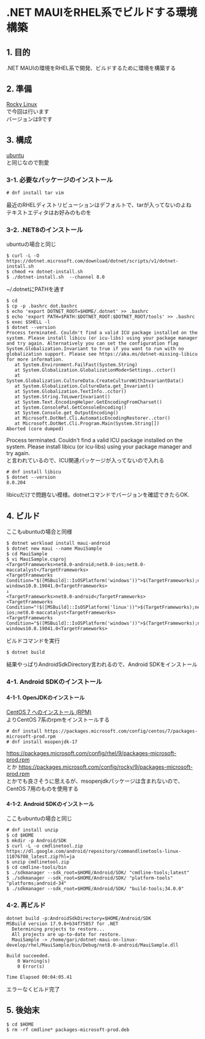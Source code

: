 # .NET MAUIをRHEL系でビルドする環境構築

## 1. 目的

.NET MAUIの環境をRHEL系で開発、ビルドするために環境を構築する

## 2. 準備

[Rocky Linux](https://rockylinux.org/ja/)  
で今回は行います  
バージョンは9です  

## 3. 構成

[ubuntu](../ubuntu/README.md)  
と同じなので割愛

### 3-1. 必要なパッケージのインストール

```console
# dnf install tar vim
```

最近のRHELディストリビューションはデフォルトで、tarが入ってないのよね  
テキストエディタはお好みのものを

### 3-2. .NET8のインストール

ubuntuの場合と同じ

```console
$ curl -L -O https://dotnet.microsoft.com/download/dotnet/scripts/v1/dotnet-install.sh
$ chmod +x dotnet-install.sh
$ ./dotnet-install.sh  --channel 8.0
```

~/.dotnetにPATHを通す
```console
$ cd
$ cp -p .bashrc dot.bashrc
$ echo 'export DOTNET_ROOT=$HOME/.dotnet' >> .bashrc
$ echo 'export PATH=$PATH:$DOTNET_ROOT:$DOTNET_ROOT/tools' >> .bashrc
$ exec $SHELL -l
$ dotnet --version
Process terminated. Couldn't find a valid ICU package installed on the system. Please install libicu (or icu-libs) using your package manager and try again. Alternatively you can set the configuration flag System.Globalization.Invariant to true if you want to run with no globalization support. Please see https://aka.ms/dotnet-missing-libicu for more information.
   at System.Environment.FailFast(System.String)
   at System.Globalization.GlobalizationMode+Settings..cctor()
   at System.Globalization.CultureData.CreateCultureWithInvariantData()
   at System.Globalization.CultureData.get_Invariant()
   at System.Globalization.TextInfo..cctor()
   at System.String.ToLowerInvariant()
   at System.Text.EncodingHelper.GetEncodingFromCharset()
   at System.ConsolePal.GetConsoleEncoding()
   at System.Console.get_OutputEncoding()
   at Microsoft.DotNet.Cli.AutomaticEncodingRestorer..ctor()
   at Microsoft.DotNet.Cli.Program.Main(System.String[])
Aborted (core dumped)
```
Process terminated. Couldn't find a valid ICU package installed on the system. Please install libicu (or icu-libs) using your package manager and try again.  
と言われているので、ICU関連パッケージが入ってないので入れる

```console
# dnf install libicu
$ dotnet --version
8.0.204
```
libicuだけで問題ない模様。dotnetコマンドでバージョンを確認できたらOK.

## 4. ビルド

ここもubuntuの場合と同様

```console
$ dotnet workload install maui-android
$ dotnet new maui --name MauiSample
$ cd MauiSample
$ vi MauiSample.csproj
<TargetFrameworks>net8.0-android;net8.0-ios;net8.0-maccatalyst</TargetFrameworks>
<TargetFrameworks Condition="$([MSBuild]::IsOSPlatform('windows'))">$(TargetFrameworks);net8.0-windows10.0.19041.0<TargetFrameworks>
↓
<TargetFrameworks>net8.0-android</TargetFrameworks>
<TargetFrameworks Condition="!$([MSBuild]::IsOSPlatform('linux'))">$(TargetFrameworks);net8.0-ios;net8.0-maccatalyst<TargetFrameworks>
<TargetFrameworks Condition="$([MSBuild]::IsOSPlatform('windows'))">$(TargetFrameworks);net8.0-windows10.0.19041.0<TargetFrameworks>
```

ビルドコマンドを実行
```console
$ dotnet build
```

結果やっぱりAndroidSdkDirectory言われるので、Android SDKをインストール

### 4-1. Android SDKのインストール

#### 4-1-1. OpenJDKのインストール

[CentOS 7 へのインストール (RPM)](https://learn.microsoft.com/ja-jp/java/openjdk/install#install-on-centos-7-rpm)  
よりCentOS 7系のrpmをインストールする

```console
# dnf install https://packages.microsoft.com/config/centos/7/packages-microsoft-prod.rpm
# dnf install msopenjdk-17
```

https://packages.microsoft.com/config/rhel/9/packages-microsoft-prod.rpm  
とか
https://packages.microsoft.com/config/rocky/9/packages-microsoft-prod.rpm  
とかでも良さそうに思えるが、msopenjdkパッケージは含まれないので、CentOS 7用のものを使用する

#### 4-1-2. Android SDKのインストール

ここもubuntuの場合と同じ

```console
# dnf install unzip
$ cd $HOME
$ mkdir -p Android/SDK
$ curl -L -o cmdlinetool.zip https://dl.google.com/android/repository/commandlinetools-linux-11076708_latest.zip?hl=ja
$ unzip cmdlinetool.zip
$ cd cmdline-tools/bin
$ ./sdkmanager --sdk_root=$HOME/Android/SDK/ "cmdline-tools;latest"
$ ./sdkmanager --sdk_root=$HOME/Android/SDK/ "platform-tools" "platforms;android-34"
$ ./sdkmanager --sdk_root=$HOME/Android/SDK/ "build-tools;34.0.0"
```

### 4-2. 再ビルド

```console
dotnet build -p:AndroidSdkDirectory=$HOME/Android/SDK
MSBuild version 17.9.8+b34f75857 for .NET
  Determining projects to restore...
  All projects are up-to-date for restore.
  MauiSample -> /home/gari/dotnet-maui-on-linux-develop/rhel/MauiSample/bin/Debug/net8.0-android/MauiSample.dll

Build succeeded.
    0 Warning(s)
    0 Error(s)

Time Elapsed 00:04:05.41
```

エラーなくビルド完了

## 5. 後始末

```console
$ cd $HOME
$ rm -rf cmdline* packages-microsoft-prod.deb
```